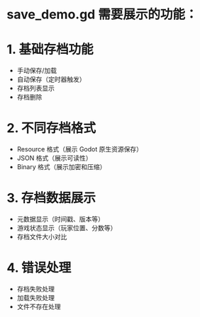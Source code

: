 # save_demo.gd 需要展示的功能：

# 1. 基础存档功能
- 手动保存/加载
- 自动保存（定时器触发）
- 存档列表显示
- 存档删除

# 2. 不同存档格式
- Resource 格式（展示 Godot 原生资源保存）
- JSON 格式（展示可读性）
- Binary 格式（展示加密和压缩）

# 3. 存档数据展示
- 元数据显示（时间戳、版本等）
- 游戏状态显示（玩家位置、分数等）
- 存档文件大小对比

# 4. 错误处理
- 存档失败处理
- 加载失败处理
- 文件不存在处理